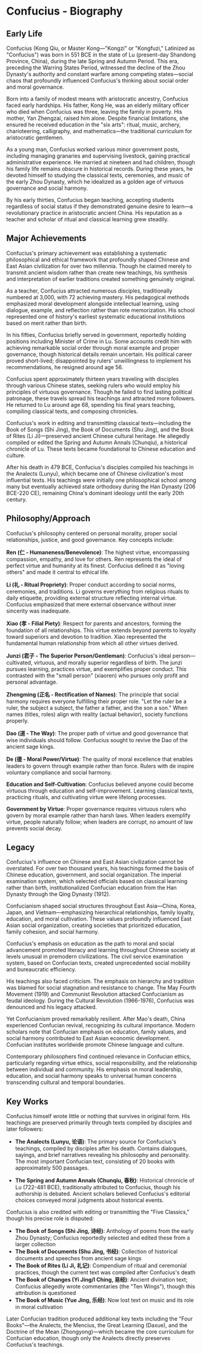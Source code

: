 # Confucius - Biography

## Early Life

Confucius (Kong Qiu, or Master Kong—"Kongzi" or "Kongfuzi," Latinized as "Confucius") was born in 551 BCE in the state of Lu (present-day Shandong Province, China), during the late Spring and Autumn Period. This era, preceding the Warring States Period, witnessed the decline of the Zhou Dynasty's authority and constant warfare among competing states—social chaos that profoundly influenced Confucius's thinking about social order and moral governance.

Born into a family of modest means with aristocratic ancestry, Confucius faced early hardships. His father, Kong He, was an elderly military officer who died when Confucius was three, leaving the family in poverty. His mother, Yan Zhengzai, raised him alone. Despite financial limitations, she ensured he received education in the "six arts": ritual, music, archery, charioteering, calligraphy, and mathematics—the traditional curriculum for aristocratic gentlemen.

As a young man, Confucius worked various minor government posts, including managing granaries and supervising livestock, gaining practical administrative experience. He married at nineteen and had children, though his family life remains obscure in historical records. During these years, he devoted himself to studying the classical texts, ceremonies, and music of the early Zhou Dynasty, which he idealized as a golden age of virtuous governance and social harmony.

By his early thirties, Confucius began teaching, accepting students regardless of social status if they demonstrated genuine desire to learn—a revolutionary practice in aristocratic ancient China. His reputation as a teacher and scholar of ritual and classical learning grew steadily.

## Major Achievements

Confucius's primary achievement was establishing a systematic philosophical and ethical framework that profoundly shaped Chinese and East Asian civilization for over two millennia. Though he claimed merely to transmit ancient wisdom rather than create new teachings, his synthesis and interpretation of earlier traditions created something genuinely original.

As a teacher, Confucius attracted numerous disciples, traditionally numbered at 3,000, with 72 achieving mastery. His pedagogical methods emphasized moral development alongside intellectual learning, using dialogue, example, and reflection rather than rote memorization. His school represented one of history's earliest systematic educational institutions based on merit rather than birth.

In his fifties, Confucius briefly served in government, reportedly holding positions including Minister of Crime in Lu. Some accounts credit him with achieving remarkable social order through moral example and proper governance, though historical details remain uncertain. His political career proved short-lived; disappointed by rulers' unwillingness to implement his recommendations, he resigned around age 56.

Confucius spent approximately thirteen years traveling with disciples through various Chinese states, seeking rulers who would employ his principles of virtuous governance. Though he failed to find lasting political patronage, these travels spread his teachings and attracted more followers. He returned to Lu around age 68, spending his final years teaching, compiling classical texts, and composing chronicles.

Confucius's work in editing and transmitting classical texts—including the Book of Songs (Shi Jing), the Book of Documents (Shu Jing), and the Book of Rites (Li Ji)—preserved ancient Chinese cultural heritage. He allegedly compiled or edited the Spring and Autumn Annals (Chunqiu), a historical chronicle of Lu. These texts became foundational to Chinese education and culture.

After his death in 479 BCE, Confucius's disciples compiled his teachings in the Analects (Lunyu), which became one of Chinese civilization's most influential texts. His teachings were initially one philosophical school among many but eventually achieved state orthodoxy during the Han Dynasty (206 BCE-220 CE), remaining China's dominant ideology until the early 20th century.

## Philosophy/Approach

Confucius's philosophy centered on personal morality, proper social relationships, justice, and good governance. Key concepts include:

**Ren (仁 - Humaneness/Benevolence)**: The highest virtue, encompassing compassion, empathy, and love for others. Ren represents the ideal of perfect virtue and humanity at its finest. Confucius defined it as "loving others" and made it central to ethical life.

**Li (礼 - Ritual Propriety)**: Proper conduct according to social norms, ceremonies, and traditions. Li governs everything from religious rituals to daily etiquette, providing external structure reflecting internal virtue. Confucius emphasized that mere external observance without inner sincerity was inadequate.

**Xiao (孝 - Filial Piety)**: Respect for parents and ancestors, forming the foundation of all relationships. This virtue extends beyond parents to loyalty toward superiors and devotion to tradition. Xiao represented the fundamental human relationship from which all other virtues derived.

**Junzi (君子 - The Superior Person/Gentleman)**: Confucius's ideal person—cultivated, virtuous, and morally superior regardless of birth. The junzi pursues learning, practices virtue, and exemplifies proper conduct. This contrasted with the "small person" (xiaoren) who pursues only profit and personal advantage.

**Zhengming (正名 - Rectification of Names)**: The principle that social harmony requires everyone fulfilling their proper role. "Let the ruler be a ruler, the subject a subject, the father a father, and the son a son." When names (titles, roles) align with reality (actual behavior), society functions properly.

**Dao (道 - The Way)**: The proper path of virtue and good governance that wise individuals should follow. Confucius sought to revive the Dao of the ancient sage kings.

**De (德 - Moral Power/Virtue)**: The quality of moral excellence that enables leaders to govern through example rather than force. Rulers with de inspire voluntary compliance and social harmony.

**Education and Self-Cultivation**: Confucius believed anyone could become virtuous through education and self-improvement. Learning classical texts, practicing rituals, and cultivating virtue were lifelong processes.

**Government by Virtue**: Proper governance requires virtuous rulers who govern by moral example rather than harsh laws. When leaders exemplify virtue, people naturally follow; when leaders are corrupt, no amount of law prevents social decay.

## Legacy

Confucius's influence on Chinese and East Asian civilization cannot be overstated. For over two thousand years, his teachings formed the basis of Chinese education, government, and social organization. The imperial examination system, which selected officials based on classical learning rather than birth, institutionalized Confucian education from the Han Dynasty through the Qing Dynasty (1912).

Confucianism shaped social structures throughout East Asia—China, Korea, Japan, and Vietnam—emphasizing hierarchical relationships, family loyalty, education, and moral cultivation. These values profoundly influenced East Asian social organization, creating societies that prioritized education, family cohesion, and social harmony.

Confucius's emphasis on education as the path to moral and social advancement promoted literacy and learning throughout Chinese society at levels unusual in premodern civilizations. The civil service examination system, based on Confucian texts, created unprecedented social mobility and bureaucratic efficiency.

His teachings also faced criticism. The emphasis on hierarchy and tradition was blamed for social stagnation and resistance to change. The May Fourth Movement (1919) and Communist Revolution attacked Confucianism as feudal ideology. During the Cultural Revolution (1966-1976), Confucius was denounced and his legacy attacked.

Yet Confucianism proved remarkably resilient. After Mao's death, China experienced Confucian revival, recognizing its cultural importance. Modern scholars note that Confucian emphasis on education, family values, and social harmony contributed to East Asian economic development. Confucian institutes worldwide promote Chinese language and culture.

Contemporary philosophers find continued relevance in Confucian ethics, particularly regarding virtue ethics, social responsibility, and the relationship between individual and community. His emphasis on moral leadership, education, and social harmony speaks to universal human concerns transcending cultural and temporal boundaries.

## Key Works

Confucius himself wrote little or nothing that survives in original form. His teachings are preserved primarily through texts compiled by disciples and later followers:

- **The Analects (Lunyu, 论语)**: The primary source for Confucius's teachings, compiled by disciples after his death. Contains dialogues, sayings, and brief narratives revealing his philosophy and personality. The most important Confucian text, consisting of 20 books with approximately 500 passages.

- **The Spring and Autumn Annals (Chunqiu, 春秋)**: Historical chronicle of Lu (722-481 BCE), traditionally attributed to Confucius, though his authorship is debated. Ancient scholars believed Confucius's editorial choices conveyed moral judgments about historical events.

Confucius is also credited with editing or transmitting the "Five Classics," though his precise role is disputed:

- **The Book of Songs (Shi Jing, 诗经)**: Anthology of poems from the early Zhou Dynasty; Confucius reportedly selected and edited these from a larger collection
- **The Book of Documents (Shu Jing, 书经)**: Collection of historical documents and speeches from ancient sage kings
- **The Book of Rites (Li Ji, 礼记)**: Compendium of ritual and ceremonial practices, though the current text was compiled after Confucius's death
- **The Book of Changes (Yi Jing/I Ching, 易经)**: Ancient divination text; Confucius allegedly wrote commentaries (the "Ten Wings"), though this attribution is questioned
- **The Book of Music (Yue Jing, 乐经)**: Now lost text on music and its role in moral cultivation

Later Confucian tradition produced additional key texts including the "Four Books"—the Analects, the Mencius, the Great Learning (Daxue), and the Doctrine of the Mean (Zhongyong)—which became the core curriculum for Confucian education, though only the Analects directly preserves Confucius's teachings.